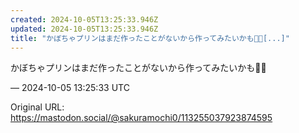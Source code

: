```yaml
---
created: 2024-10-05T13:25:33.946Z
updated: 2024-10-05T13:25:33.946Z
title: "かぼちゃプリンはまだ作ったことがないから作ってみたいかも🎃🍮[...]"
---
```


<p>かぼちゃプリンはまだ作ったことがないから作ってみたいかも🎃🍮</p>

&mdash; 2024-10-05 13:25:33 UTC

Original URL: https://mastodon.social/@sakuramochi0/113255037923874595
